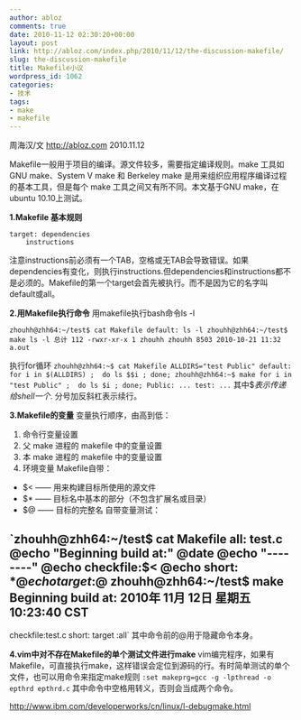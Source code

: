 ```yaml
---
author: abloz
comments: true
date: 2010-11-12 02:30:20+00:00
layout: post
link: http://abloz.com/index.php/2010/11/12/the-discussion-makefile/
slug: the-discussion-makefile
title: Makefile小议
wordpress_id: 1062
categories:
- 技术
tags:
- make
- makefile
---
```


周海汉/文 http://abloz.com
2010.11.12

Makefile一般用于项目的编译。源文件较多，需要指定编译规则。make 工具如 GNU make、System V make 和 Berkeley make 是用来组织应用程序编译过程的基本工具，但是每个 make 工具之间又有所不同。本文基于GNU make，在ubuntu 10.10上测试。

**1.Makefile 基本规则**

    
    target: dependencies
    	instructions


注意instructions前必须有一个TAB，空格或无TAB会导致错误。如果dependencies有变化，则执行instructions.但dependencies和instructions都不是必须的。Makefile的第一个target会首先被执行。而不是因为它的名字叫default或all。

**2.用Makefile执行命令**
用makefile执行bash命令ls -l

`zhouhh@zhh64:~/test$ cat Makefile
default:
ls -l
zhouhh@zhh64:~/test$ make
ls -l
总计 112
-rwxr-xr-x 1 zhouhh zhouhh 8503 2010-10-21 11:32 a.out`

执行for循环
`zhouhh@zhh64:~$ cat Makefile
ALLDIRS="test Public"
default:
for i in $(ALLDIRS) ; 
do ls $$i ;
done;
zhouhh@zhh64:~$ make
for i in "test Public" ; 
do ls $i ;
done;
Public:
...
test:
...`
其中$$表示传递给shell一个$. 分号加反斜杠表示续行。

**3.Makefile的变量**
变量执行顺序，由高到低：

1. 命令行变量设置
2. 父 make 进程的 makefile 中的变量设置
3. 本 make 进程的 makefile 中的变量设置
4. 环境变量
Makefile自带：
* $< —— 用来构建目标所使用的源文件
* $* —— 目标名中基本的部分（不包含扩展名或目录）
* $@ —— 目标的完整名
自带变量测试：

`zhouhh@zhh64:~/test$ cat Makefile
all: test.c
@echo "Beginning build at:"
@date
@echo "--------"
@echo checkfile:$<
@echo short: $*
@echo target :$@
zhouhh@zhh64:~/test$ make
Beginning build at:
2010年 11月 12日 星期五 10:23:40 CST
--------
checkfile:test.c
short:
target :all`
其中命令前的@用于隐藏命令本身。

**4.vim中对不存在Makefile的单个测试文件进行make**
vim编完程序，如果有Makefile，可直接执行make，这样错误会定位到源码的行。有时简单测试的单个文件，也可以用命令来指定make规则
`:set makeprg=gcc -g -lpthread -o epthrd epthrd.c`
其中命令中空格用转义，否则会当成两个命令。

http://www.ibm.com/developerworks/cn/linux/l-debugmake.html
